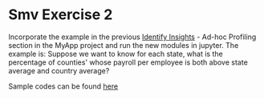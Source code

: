 # Smv Exercise 2

Incorporate the example in the previous [Identify Insights](../MyApp_smv_example/notebooks/Identify_Insights.ipynb) - Ad-hoc Profiling section in the MyApp project and run the new modules in jupyter. The example is: Suppose we want to know for each state, what is the percentage of counties' whose payroll per employee is both above state average and country average?

Sample codes can be found [here](../MyApp_smv_example/src/main/python/stage1/employment.py#L40)

